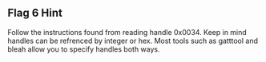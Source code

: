 ## Flag 6 Hint

Follow the instructions found from reading handle 0x0034.  Keep in mind handles can be refrenced by integer or hex.  Most tools such as gatttool and bleah allow you to specify handles both ways.
